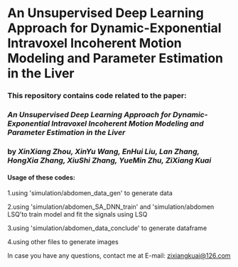 # An Unsupervised Deep Learning Approach for Dynamic-Exponential Intravoxel Incoherent Motion Modeling and Parameter Estimation in the Liver

### This repository contains code related to the paper:

### _An Unsupervised Deep Learning Approach for Dynamic-Exponential Intravoxel Incoherent Motion Modeling and Parameter Estimation in the Liver_

### by _XinXiang Zhou, XinYu Wang, EnHui Liu, Lan Zhang, HongXia Zhang, XiuShi Zhang, YueMin Zhu, ZiXiang Kuai_

#### Usage of these codes:

1.using 'simulation/abdomen_data_gen' to generate data

2.using 'simulation/abdomen_SA_DNN_train' and 'simulation/abdomen LSQ'to train model and fit the signals using LSQ

3.using 'simulation/abdomen_data_conclude' to generate dataframe

4.using other files to generate images

In case you have any questions, contact me at E-mail: zixiangkuai@126.com
